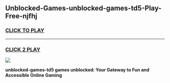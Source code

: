 
## Unblocked-Games-unblocked-games-td5-Play-Free-njfhj
<h3>
<a href="https://premium76.site?title=unblocked-games-td5&ref=22A">CLICK TO PLAY</a></h3>
<hr>

<h3>
<a href="https://premium76.site?title=unblocked-games-td5&ref=22A">CLICK 2 PLAY</a>
  
</h3>

<a href="https://premium76.site?title=unblocked-games-td5&ref=22A"><img src="https://clearcache.store/games.png"></a>


**unblocked-games-td5 games unblocked: Your Gateway to Fun and Accessible Online Gaming**

